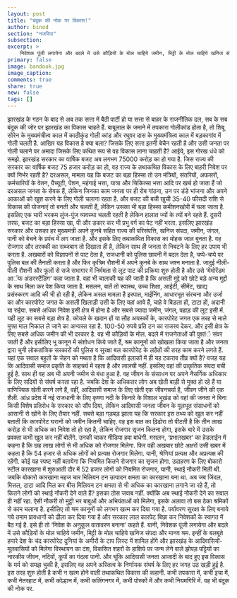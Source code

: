 ```yaml
---
layout: post
title: "बंदूक की नोक पर विकास!"
author: binod
section: "नजरिया"
subsection:
excerpt: >
    निवेशक पूंजी लगायेगा और बदले में उसे कौड़ियों के मोल चाहिये जमीन, मिट्टी के मोल चाहिये खनिज संपदा और मानव श्रम. इन्हीं के बलबूते हमारे देश के चंद कारपोरेट दुनियां के अमीरों के टाप लिस्ट में शामिल होंगे और झारखंड के आदिवासियों-मूलवासियों को मिलेगा विस्थापन का दंश, विकसित शहरों के हाशिये पर जन्म लेने वाले झोपड़ पट्टियों का नारकीय जीवन, नदियों, कूपों का गंदला पानी.
primary: false
image: bandook.jpg
image_caption:
comments: true
share: true
new: false
tags: []
---
```


झारखंड के गठन के बाद से अब तक सत्ता में बैठी पार्टी हो या सत्ता से बाहर के राजनीतिक दल, सब के सब बंदूक की जोर पर झारखंड का विकास चाहते हैं. बाबूलाल के जमाने में तपकारा गोलीकांड होता है, तो शिबू सोरेन के मुख्यमंत्रीत्व काल में काठीकुंड गोली कांड और रघुवर दास के मुख्यमंत्रित्व काल में बड़कागांव में गोली चलती है. आखिर यह विकास है क्या बला? जिसके लिए सत्ता इतनी बेचैन रहती है और उसी जनता पर गोली चलाने पर अमादा जिसके लिए कथित रूप से वह विकास लाना चाहती है?
आईये, इस गोरख धंधे को समझे. झारखंड सरकार का वार्षिक बजट अब लगभग 75000 करोड़ का हो गया है. जिस राज्य की सरकार का वार्षिक बजट 75 हजार करोड़ का हो, वह राज्य के तथाकथित विकास के लिए बाहरी निवेश पर क्यों निर्भर रहती है? दरअसल, मामला यह कि बजट का बड़ा हिस्सा तो उन मंत्रियों, संतरियों, अफसरों, कर्मचारियों के वेतन, ग्रैच्यूटी, पेंशन, महंगाई भत्ता, यात्रा और चिकित्सा भत्ता आदि पर खर्च हो जाता हैं जो दरअसल जनता के सेवक हैं, लेकिन जिनका काम जनता पर ही रोब गांठना, उन पर डंडे भांजना और अपने आकाओं को खुश करने के लिए गोली चलाना रहता है. और बजट की बची खुची 35-40 फीसदी राशि से विकास की योजनाएं तो बनती और चलती हैं, लेकिन उसका भी बड़ा हिस्सा कमीशनखोरी में चला जाता है. इसलिए एक भारी भरकम लुंज-पुंज व्यवस्था चलती रहती है लेकिन हालात ज्यों के त्यों बने रहते हैं.
दूसरी तरफ, बजट का बड़ा हिस्सा खा, पी और डकार कर भी प्रभु वर्ग का पेट नहीं भरता. इसलिए झारखंड सरकार और उसका हर मुख्यमंत्री अपने कुनबे सहित राज्य की परिसंपत्ति, खनिज संपदा, जमीन, जंगल, पानी को बेचने के प्रपंच में लग जाता है. और इसके लिए तथाकथित विकास का मोहक जाल बुनता है. वह रोजगार और तरक्की का सब्जबाग तो दिखाता ही है, लेकिन साथ ही जनता से निबटने के लिए हर उपाय भी करता है. अखबारों को विज्ञापनों से पाट देता है, राजधानी को पुलिस छावनी में बदल देता है, चप्पे-चप्पे पर पुलिस बल की तैनाती करता है और फिर कृत्रिम रौशनी में अपने कुनबे के साथ जश्न मनाता है. जादुई नीली-पीली रौशनी और फूलों से सजे सभागार में निर्ममता से लूट पाट की प्रक्रिया शुरु होती है और उसे ‘मेमोरेंडम आॅफ अंडरस्टैंडिंग’ कहा जाता है.
वहां भी चालाकी यह की जाती है कि असली मुद्दे को छोटे बड़े अन्य मुद्दों के साथ मिला कर पेश किया जाता है. मसलन, बातें तो स्वास्थ, उच्च शिक्षा, आईटी, सीमेंट, खाद्य प्रसंस्करण आदि की भी हो रही है, लेकिन असल मामला है इस्पात, माईनिंग, आधारभूत संरचना और उर्जा का और कारपोरेट जगत के असली खिलाड़ी उसी के लिए यहां आये हैं, चाहे वे बिड़ला हों, टाटा हों, अदानी या रुईया. सबसे अधिक निवेश इसी क्षेत्र में होना है और सबसे ज्यादा जमीन, जंगल, पहाड़ की लूट इसी में. यही लूट का सबसे बड़ा क्षेत्र है. कोयले के खदान हों या लौह अयस्कों के, कारपोरेट जगत एक तरह से माले मुफ्त माल निकाल ले जाने का अभ्यस्त रहा है. 100-50 रुपये प्रति टन का राजस्व देकर. और इसी क्षेत्र के लिए सबसे अधिक जमीन की भी दरकार है. वह भी कौड़ियों के मोल. बदले में राजनेताओं की पुश्तंे संवर जाती हैं और इसीलिए भू कानून में संशोधन किये जाते हैं, श्रम कानूनों को खोखला किया जाता है और जनता द्वारा चुनी लोकतांत्रिक सरकारों की पुलिस व सुरक्षा बल कारपोरेट के लठैतों की तरह काम करने लगते हैं.
यहां एक सवाल बहुतों के जेहन को मथता है कि आदिवासी इलाकों में ही यह टकराव तीव्र क्यों है? वजह यह कि आदिवासी समाज प्रकृति के साहचर्य में रहता है और लालची नहीं. इसलिए वहां की प्राकृतिक संपदा बची हुई है. साथ ही वह अब भी अपनी जमीन से बंधा हुआ है. वह जीवन के संसाधन पर अपने नैसर्गिक अधिकार के लिए सदियों से संघर्ष करता रहा है. जबकि देश के अधिकतर लोग अब खेती बाड़ी से मुक्त हो रहे हैं या वाणिज्यिक खेती करने लगे हैं, वहीं, आदिवासी समाज के लिए खेती एक जीवनचर्या है, जीवन जीने की एक शैली. आंध्र प्रदेश में नई राजधानी के लिए कृष्णा नदी के किनारे के विशाल भूखंड को वहां की जनता ने बिना किसी विशेष प्रतिरोध के सरकार को सौंप दिया, लेकिन आदिवासी जनता जीवन के मूलभूत संसाधनों को आसानी से खोने के लिए तैयार नहीं.
सबसे बड़ा गड़बड़ झाला यह कि सरकार इस तथ्य को खुल कर नहीं बताती कि कारपोरेट घरानों को जमीन कितनी चाहिए. वह इस बात का ढ़िढोरा तो पीटती है कि तीन लाख करोड़ से भी अधिक का निवेश तो हो रहा है, लेकिन रोजगार सृजन कितना होगा, इसके बारे में उसके प्रवक्ता कभी खुल कर नहीं बोलेंगे. उनकी चाकर मीडिया हवा बांधेगी. मसलन, ‘प्रभातखबर’ का हेडलाईन में कहना है कि छह लाख लोगों से भी अधिक को रोजगार मिलेगा. फिर वही अखबार छोटे अक्षरों उसी खबर में कहता है कि 54 हजार से अधिक लोगों को प्रत्यक्ष रोजगार मिलेगा. यानी, श्रेणियां प्रत्यक्ष और अप्रत्यक्ष की रहेंगी. कोई यह स्पष्ट नहीं बतायेगा कि नियमित कितने रोजगार का सृजन होगा. उदाहरण के लिए बोकारो स्टील कारखाना में शुरुआती दौर में 52 हजार लोगों को नियमित रोजगार, यानी, स्थाई नौकरी मिली थी. जबकि बोकारो कारखाना महज चार मिलियन टन उत्पादन क्षमता का कारखाना बना था. अब जब जिंदल, मित्तल, टाटा आदि मिल कर बीस मिलियन टन क्षमता से भी अधिक का कारखाना लगाने जा रहे हैं, तो कितने लोगों को स्थाई नौकरी देने वाले हैं? इसका ठोस जवाब नहीं. क्योंकि अब स्थाई नौकरी देने का सवाल ही नहीं रहा. ऐसी नौकरी तो मुट्ठी भर बाबुओं और अभियंताओं को मिलेगा, इसके अलावा तो बस ठेका श्रमिकों से काम चलाना है. इसीलिए तो श्रम कानूनों को लगभग खत्म कर दिया गया है. पर्यावरण सुरक्षा के लिए बनाये गये तमाम प्रावधानों को ढीला कर दिया गया है और सरकार लाल कारपेट बिछा कर निवेशकों के स्वागत में बैठ गई है. इसे ही तो ‘निवेश के अनुकूल वातावरण बनाना’ कहते हैं.
यानी, निवेशक पूंजी लगायेगा और बदले में उसे कौड़ियों के मोल चाहिये जमीन, मिट्टी के मोल चाहिये खनिज संपदा और मानव श्रम. इन्हीं के बलबूते हमारे देश के चंद कारपोरेट दुनियां के अमीरों के टाप लिस्ट में शामिल होंगे और झारखंड के आदिवासियों-मूलवासियों को मिलेगा विस्थापन का दंश, विकसित शहरों के हाशिये पर जन्म लेने वाले झोपड़ पट्टियों का नारकीय जीवन, नदियों, कूपों का गंदला पानी.
और चूंकि आदिवासी जनता आजादी के बाद हुए इस विकास के मर्म को समझ चुकी है, इसलिए वह अपने अस्तित्व के निर्णायक संघर्ष के लिए हर जगह उठ खड़ी हुई है. इस तरह शुरु होती है कभी न खत्म होने वाली तथाकथित विकास की कहानी. कभी तपकारा में, कभी इचा में, कभी नेतरहाट में, कभी कोल्हान में, कभी कलिंगनगर में, कभी पोस्कों में और कभी नियमगिरि में. वह भी बंदूक की नोक पर.